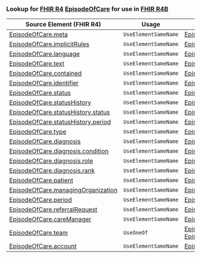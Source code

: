 ### Lookup for [FHIR R4](https://hl7.org/fhir/R4/) [EpisodeOfCare](https://hl7.org/fhir/R4/EpisodeOfCare.html) for use in [FHIR R4B](https://hl7.org/fhir/R4B/)

| Source Element (FHIR R4) | Usage | Target |
| -------------- | ----- | ------ |
| [EpisodeOfCare.meta](https://hl7.org/fhir/R4/EpisodeOfCare.html#resource) | `UseElementSameName` | [EpisodeOfCare.meta](https://hl7.org/fhir/R4B/EpisodeOfCare.html#resource) |
| [EpisodeOfCare.implicitRules](https://hl7.org/fhir/R4/EpisodeOfCare.html#resource) | `UseElementSameName` | [EpisodeOfCare.implicitRules](https://hl7.org/fhir/R4B/EpisodeOfCare.html#resource) |
| [EpisodeOfCare.language](https://hl7.org/fhir/R4/EpisodeOfCare.html#resource) | `UseElementSameName` | [EpisodeOfCare.language](https://hl7.org/fhir/R4B/EpisodeOfCare.html#resource) |
| [EpisodeOfCare.text](https://hl7.org/fhir/R4/EpisodeOfCare.html#resource) | `UseElementSameName` | [EpisodeOfCare.text](https://hl7.org/fhir/R4B/EpisodeOfCare.html#resource) |
| [EpisodeOfCare.contained](https://hl7.org/fhir/R4/EpisodeOfCare.html#resource) | `UseElementSameName` | [EpisodeOfCare.contained](https://hl7.org/fhir/R4B/EpisodeOfCare.html#resource) |
| [EpisodeOfCare.identifier](https://hl7.org/fhir/R4/EpisodeOfCare.html#resource) | `UseElementSameName` | [EpisodeOfCare.identifier](https://hl7.org/fhir/R4B/EpisodeOfCare.html#resource) |
| [EpisodeOfCare.status](https://hl7.org/fhir/R4/EpisodeOfCare.html#resource) | `UseElementSameName` | [EpisodeOfCare.status](https://hl7.org/fhir/R4B/EpisodeOfCare.html#resource) |
| [EpisodeOfCare.statusHistory](https://hl7.org/fhir/R4/EpisodeOfCare.html#resource) | `UseElementSameName` | [EpisodeOfCare.statusHistory](https://hl7.org/fhir/R4B/EpisodeOfCare.html#resource) |
| [EpisodeOfCare.statusHistory.status](https://hl7.org/fhir/R4/EpisodeOfCare.html#resource) | `UseElementSameName` | [EpisodeOfCare.statusHistory.status](https://hl7.org/fhir/R4B/EpisodeOfCare.html#resource) |
| [EpisodeOfCare.statusHistory.period](https://hl7.org/fhir/R4/EpisodeOfCare.html#resource) | `UseElementSameName` | [EpisodeOfCare.statusHistory.period](https://hl7.org/fhir/R4B/EpisodeOfCare.html#resource) |
| [EpisodeOfCare.type](https://hl7.org/fhir/R4/EpisodeOfCare.html#resource) | `UseElementSameName` | [EpisodeOfCare.type](https://hl7.org/fhir/R4B/EpisodeOfCare.html#resource) |
| [EpisodeOfCare.diagnosis](https://hl7.org/fhir/R4/EpisodeOfCare.html#resource) | `UseElementSameName` | [EpisodeOfCare.diagnosis](https://hl7.org/fhir/R4B/EpisodeOfCare.html#resource) |
| [EpisodeOfCare.diagnosis.condition](https://hl7.org/fhir/R4/EpisodeOfCare.html#resource) | `UseElementSameName` | [EpisodeOfCare.diagnosis.condition](https://hl7.org/fhir/R4B/EpisodeOfCare.html#resource) |
| [EpisodeOfCare.diagnosis.role](https://hl7.org/fhir/R4/EpisodeOfCare.html#resource) | `UseElementSameName` | [EpisodeOfCare.diagnosis.role](https://hl7.org/fhir/R4B/EpisodeOfCare.html#resource) |
| [EpisodeOfCare.diagnosis.rank](https://hl7.org/fhir/R4/EpisodeOfCare.html#resource) | `UseElementSameName` | [EpisodeOfCare.diagnosis.rank](https://hl7.org/fhir/R4B/EpisodeOfCare.html#resource) |
| [EpisodeOfCare.patient](https://hl7.org/fhir/R4/EpisodeOfCare.html#resource) | `UseElementSameName` | [EpisodeOfCare.patient](https://hl7.org/fhir/R4B/EpisodeOfCare.html#resource) |
| [EpisodeOfCare.managingOrganization](https://hl7.org/fhir/R4/EpisodeOfCare.html#resource) | `UseElementSameName` | [EpisodeOfCare.managingOrganization](https://hl7.org/fhir/R4B/EpisodeOfCare.html#resource) |
| [EpisodeOfCare.period](https://hl7.org/fhir/R4/EpisodeOfCare.html#resource) | `UseElementSameName` | [EpisodeOfCare.period](https://hl7.org/fhir/R4B/EpisodeOfCare.html#resource) |
| [EpisodeOfCare.referralRequest](https://hl7.org/fhir/R4/EpisodeOfCare.html#resource) | `UseElementSameName` | [EpisodeOfCare.referralRequest](https://hl7.org/fhir/R4B/EpisodeOfCare.html#resource) |
| [EpisodeOfCare.careManager](https://hl7.org/fhir/R4/EpisodeOfCare.html#resource) | `UseElementSameName` | [EpisodeOfCare.careManager](https://hl7.org/fhir/R4B/EpisodeOfCare.html#resource) |
| [EpisodeOfCare.team](https://hl7.org/fhir/R4/EpisodeOfCare.html#resource) | `UseOneOf` | [EpisodeOfCare.team](https://hl7.org/fhir/R4B/EpisodeOfCare.html#resource)<br />[EpisodeOfCare.team](https://hl7.org/fhir/R4B/EpisodeOfCare.html#resource) |
| [EpisodeOfCare.account](https://hl7.org/fhir/R4/EpisodeOfCare.html#resource) | `UseElementSameName` | [EpisodeOfCare.account](https://hl7.org/fhir/R4B/EpisodeOfCare.html#resource) |
